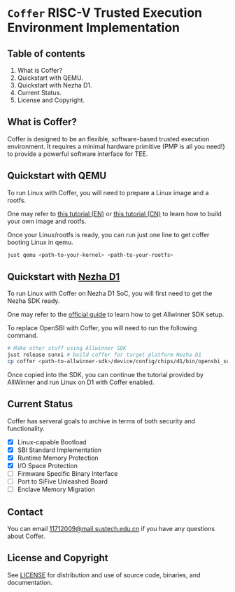 # `Coffer` RISC-V Trusted Execution Environment Implementation

## Table of contents

1. What is Coffer?
2. Quickstart with QEMU.
3. Quickstart with Nezha D1.
4. Current Status.
5. License and Copyright.

## What is Coffer?

Coffer is designed to be an flexible, software-based trusted execution environment.
It requires a minimal hardware primitive (PMP is all you need!)
to provide a powerful software interface for TEE.

## Quickstart with QEMU

To run Linux with Coffer, you will need to prepare a Linux image and a rootfs.

One may refer to [this tutorial (EN)](https://risc-v-getting-started-guide.readthedocs.io/en/latest/linux-qemu.html)
or [this tutorial (CN)](https://zhuanlan.zhihu.com/p/258394849)
to learn how to build your own image and rootfs.

Once your Linux/rootfs is ready,
you can run just one line to get coffer booting Linux in qemu.

```bash
just qemu <path-to-your-kernel> <path-to-your-rootfs>
```

## Quickstart with [Nezha D1](https://d1.docs.allwinnertech.com)

To run Linux with Coffer on Nezha D1 SoC,
you will first need to get the Nezha SDK ready.

One may refer to the [official guide](https://d1.docs.allwinnertech.com/study/study_2getsdk/)
to learn how to get Allwinner SDK setup.

To replace OpenSBI with Coffer, you will need to run the following command.

```bash
# Make other stuff using Allwinner SDK
just release sunxi # build coffer for target platform Nezha D1
cp coffer <path-to-allwinner-sdk>/device/config/chips/d1/bin/opensbi_sun20iw1p1.bin # replace OpenSBI with Coffer
```

Once copied into the SDK, you can continue the tutorial provided by AllWinner
and run Linux on D1 with Coffer enabled.

## Current Status

Coffer has serveral goals to archive in terms of both security and functionality.

- [x] Linux-capable Bootload
- [x] SBI Standard Implementation
- [x] Runtime Memory Protection
- [x] I/O Space Protection
- [ ] Firmware Specific Binary Interface
- [ ] Port to SiFive Unleashed Board
- [ ] Enclave Memory Migration

## Contact

You can email <11712009@mail.sustech.edu.cn> if you have any questions about Coffer.

## License and Copyright

See [LICENSE](https://github.com/jwnhy/coffer/blob/main/LICENSE)
for distribution and use of source code, binaries, and documentation.
